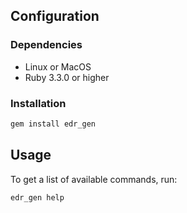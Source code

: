## Configuration
### Dependencies
  - Linux or MacOS
  - Ruby 3.3.0 or higher

### Installation
  ```bash
  gem install edr_gen
  ```

## Usage
To get a list of available commands, run:
  ```bash
  edr_gen help
  ```
